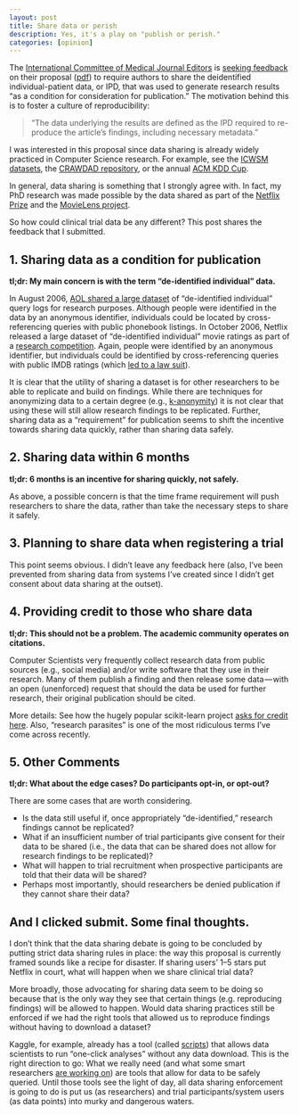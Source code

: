 ```yaml
---
layout: post
title: Share data or perish
description: Yes, it's a play on "publish or perish."
categories: [opinion]
---
```


The [International Committee of Medical Journal Editors](http://www.icmje.org/) is [seeking feedback](https://forms.acponline.org/webform/comments-icmje%E2%80%99s-proposals-sharing-clinical-trial-data) on their proposal ([pdf](http://icmje.org/news-and-editorials/M15-2928-PAP.pdf)) to require authors to share the deidentified individual-patient data, or IPD, that was used to generate research results “as a condition for consideration for publication.” The motivation behind this is to foster a culture of reproducibility:

> “The data underlying the results are defined as the IPD required to re-produce the article’s findings, including necessary metadata.”

I was interested in this proposal since data sharing is already widely practiced in Computer Science research. For example, see the [ICWSM datasets](http://icwsm.org/2013/datasets/datasets/), the [CRAWDAD repository](http://www.crawdad.org/), or the annual [ACM KDD Cup](http://www.kdd.org/kdd-cup).

In general, data sharing is something that I strongly agree with. In fact, my PhD research was made possible by the data shared as part of the [Netflix Prize](http://www.netflixprize.com/) and the [MovieLens project](https://movielens.org/).

So how could clinical trial data be any different? This post shares the feedback that I submitted.

## 1. Sharing data as a condition for publication
**tl;dr: My main concern is with the term “de-identified individual” data.**

In August 2006, [AOL shared a large dataset](https://en.wikipedia.org/wiki/AOL_search_data_leak) of “de-identified individual” query logs for research purposes. Although people were identified in the data by an anonymous identifier, individuals could be located by cross-referencing queries with public phonebook listings. In October 2006, Netflix released a large dataset of “de-identified individual” movie ratings as part of a [research competition](http://netflixprize.com/). Again, people were identified by an anonymous identifier, but individuals could be identified by cross-referencing queries with public IMDB ratings (which [led to a law suit](http://www.wired.com/2010/03/netflix-cancels-contest/)).

It is clear that the utility of sharing a dataset is for other researchers to be able to replicate and build on findings. While there are techniques for anonymizing data to a certain degree (e.g., [k-anonymity](https://en.wikipedia.org/wiki/K-anonymity)) it is not clear that using these will still allow research findings to be replicated. Further, sharing data as a “requirement” for publication seems to shift the incentive towards sharing data quickly, rather than sharing data safely.

## 2. Sharing data within 6 months
**tl;dr: 6 months is an incentive for sharing quickly, not safely.**

As above, a possible concern is that the time frame requirement will push researchers to share the data, rather than take the necessary steps to share it safely.

## 3. Planning to share data when registering a trial
This point seems obvious. I didn’t leave any feedback here (also, I’ve been prevented from sharing data from systems I’ve created since I didn’t get consent about data sharing at the outset).

## 4. Providing credit to those who share data
**tl;dr: This should not be a problem. The academic community operates on citations.**

Computer Scientists very frequently collect research data from public sources (e.g., social media) and/or write software that they use in their research. Many of them publish a finding and then release some data — with an open (unenforced) request that should the data be used for further research, their original publication should be cited.

More details: See how the hugely popular scikit-learn project [asks for credit here](http://scikit-learn.org/stable/about.html#citing-scikit-learn). Also, “research parasites” is one of the most ridiculous terms I’ve come across recently.

## 5. Other Comments
**tl;dr: What about the edge cases? Do participants opt-in, or opt-out?**

There are some cases that are worth considering.
- Is the data still useful if, once appropriately “de-identified,” research findings cannot be replicated?
- What if an insufficient number of trial participants give consent for their data to be shared (i.e., the data that can be shared does not allow for research findings to be replicated)?
- What will happen to trial recruitment when prospective participants are told that their data will be shared?
- Perhaps most importantly, should researchers be denied publication if they cannot share their data?

## And I clicked submit. Some final thoughts.
I don’t think that the data sharing debate is going to be concluded by putting strict data sharing rules in place: the way this proposal is currently framed sounds like a recipe for disaster. If sharing users’ 1–5 stars put Netflix in court, what will happen when we share clinical trial data?

More broadly, those advocating for sharing data seem to be doing so because that is the only way they see that certain things (e.g. reproducing findings) will be allowed to happen. Would data sharing practices still be enforced if we had the right tools that allowed us to reproduce findings without having to download a dataset?

Kaggle, for example, already has a tool (called [scripts](https://www.kaggle.com/scripts)) that allows data scientists to run “one-click analyses” without any data download. This is the right direction to go: What we really need (and what some smart researchers [are working on](http://arxiv.org/abs/1501.04737)) are tools that allow for data to be safely queried. Until those tools see the light of day, all data sharing enforcement is going to do is put us (as researchers) and trial participants/system users (as data points) into murky and dangerous waters.
